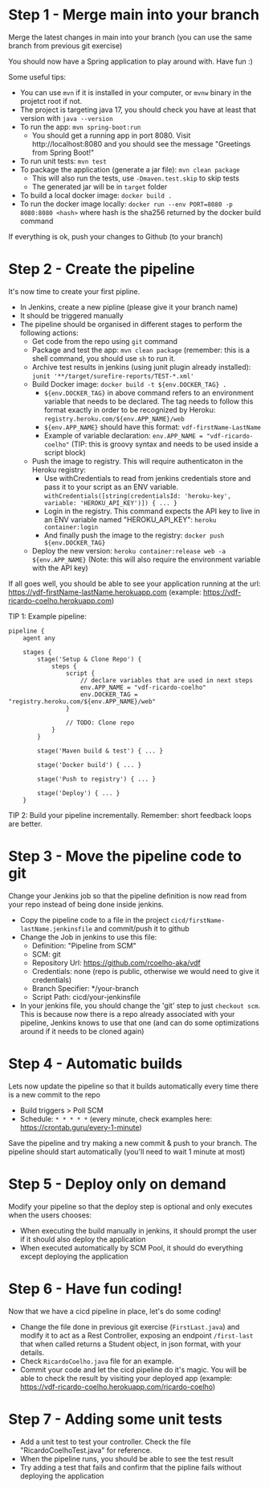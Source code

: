 # Step 1 - Merge main into your branch

Merge the latest changes in main into your branch (you can use the same branch from previous git exercise)

You should now have a Spring application to play around with. Have fun :)

Some useful tips:
- You can use `mvn` if it is installed in your computer, or `mvnw` binary in the projetct root if not.
- The project is targeting java 17, you should check you have at least that version with `java --version`
- To run the app: `mvn spring-boot:run`
  - You should get a running app in port 8080. Visit http://localhost:8080 and you should see the message "Greetings from Spring Boot!"
- To run unit tests: `mvn test`
- To package the application (generate a jar file): `mvn clean package`
  - This will also run the tests, use `-Dmaven.test.skip` to skip tests
  - The generated jar will be in `target` folder
- To build a local docker image: `docker build .`
- To run the docker image locally: `docker run --env PORT=8080 -p 8080:8080 <hash>` where hash is the sha256 returned by the docker build command

If everything is ok, push your changes to Github (to your branch)

# Step 2 - Create the pipeline
It's now time to create your first pipline.

- In Jenkins, create a new pipline (please give it your branch name)
- It should be triggered manually
- The pipeline should be organised in different stages to perform the following actions:
  - Get code from the repo using `git` command
  - Package and test the app: `mvn clean package` (remember: this is a shell command, you should use `sh` to run it.
  - Archive test results in jenkins (using junit plugin already installed): `junit '**/target/surefire-reports/TEST-*.xml'`
  - Build Docker image: `docker build -t ${env.DOCKER_TAG} .` 
    - `${env.DOCKER_TAG}` in above command refers to an environment variable that needs to be declared. The tag needs to follow this format exactly in order to be recognized by Heroku: `registry.heroku.com/${env.APP_NAME}/web` 
    - `${env.APP_NAME}` should have this format: `vdf-firstName-LastName`
    - Example of variable declaration: `env.APP_NAME = "vdf-ricardo-coelho"` (TIP: this is groovy syntax and needs to be used inside a script block)
  - Push the image to registry. This will require authenticaton in the Heroku registry:
    - Use withCredentials to read from jenkins credentials store and pass it to your script as an ENV variable.  `withCredentials([string(credentialsId: 'heroku-key', variable: 'HEROKU_API_KEY')]) { ... }`
    - Login in the registry. This command expects the API key to live in an ENV variable named "HEROKU_API_KEY": `heroku container:login`
    - And finally push the image to the registry: `docker push ${env.DOCKER_TAG}`
  - Deploy the new version: `heroku container:release web -a ${env.APP_NAME}` (Note: this will also require the environment variable with the API key)

If all goes well, you should be able to see your application running at the url:
https://vdf-firstName-lastName.herokuapp.com (example: https://vdf-ricardo-coelho.herokuapp.com)


TIP 1: Example pipeline:

````
pipeline {
    agent any

    stages {
        stage('Setup & Clone Repo') {
            steps {
                script {
                    // declare variables that are used in next steps
                    env.APP_NAME = "vdf-ricardo-coelho"
                    env.DOCKER_TAG = "registry.heroku.com/${env.APP_NAME}/web"
                }

                // TODO: Clone repo
            }
        }

        stage('Maven build & test') { ... }

        stage('Docker build') { ... }

        stage('Push to registry') { ... }

        stage('Deploy') { ... }
    }
````

TIP 2: Build your pipeline incrementally. Remember: short feedback loops are better.

# Step 3 - Move the pipeline code to git
Change your Jenkins job so that the pipeline definition is now read from your repo instead of being done inside jenkins.
- Copy the pipeline code to a file in the project `cicd/firstName-lastName.jenkinsfile` and commit/push it to github
- Change the Job in jenkins to use this file:
  - Definition: "Pipeline from SCM"
  - SCM: git
  - Repository Url: https://github.com/rcoelho-aka/vdf
  - Credentials: none (repo is public, otherwise we would need to give it credentials)
  - Branch Specifier: */your-branch
  - Script Path: cicd/your-jenkinsfile
- In your jenkins file, you should change the 'git' step to just `checkout scm`. This is because now there is a repo already associated with your pipeline, Jenkins knows to use that one (and can do some optimizations around if it needs to be cloned again)

# Step 4 - Automatic builds
 Lets now update the pipeline so that it builds automatically every time there is a new commit to the repo
 - Build triggers > Poll SCM 
 - Schedule: `* * * * *` (every minute, check examples here: https://crontab.guru/every-1-minute)

Save the pipeline and try making a new commit & push to your branch. The pipeline should start automatically (you'll need to wait 1 minute at most)

# Step 5 - Deploy only on demand
Modify your pipeline so that the deploy step is optional and only executes when the users chooses:
- When executing the build manually in jenkins, it should prompt the user if it should also deploy the application
- When executed automatically by SCM Pool, it should do everything except deploying the application

# Step 6 - Have fun coding!
Now that we have a cicd pipeline in place, let's do some coding!
- Change the file done in previous git exercise (`FirstLast.java`) and modify it to act as a Rest Controller, exposing an endpoint `/first-last` that when called returns a Student object, in json format, with your details.
- Check `RicardoCoelho.java` file for an example.
- Commit your code and let the cicd pipeline do it's magic. You will be able to check the result by visiting your deployed app (example: https://vdf-ricardo-coelho.herokuapp.com/ricardo-coelho)

# Step 7 - Adding some unit tests
- Add a unit test to test your controller. Check the file "RicardoCoelhoTest.java" for reference.
- When the pipeline runs, you should be able to see the test result
- Try adding a test that fails and confirm that the pipline fails without deploying the application
